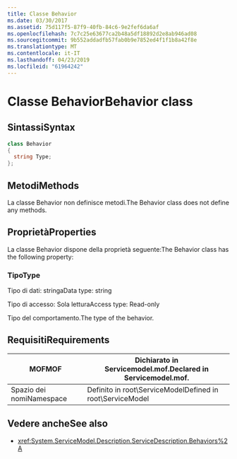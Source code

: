 ```yaml
---
title: Classe Behavior
ms.date: 03/30/2017
ms.assetid: 75d117f5-87f9-40fb-84c6-9e2fef6da6af
ms.openlocfilehash: 7c7c25e63677ca2b48a5df18892d2e8ab946ad08
ms.sourcegitcommit: 9b552addadfb57fab0b9e7852ed4f1f1b8a42f8e
ms.translationtype: MT
ms.contentlocale: it-IT
ms.lasthandoff: 04/23/2019
ms.locfileid: "61964242"
---
```

# <a name="behavior-class"></a><span data-ttu-id="6d964-102">Classe Behavior</span><span class="sxs-lookup"><span data-stu-id="6d964-102">Behavior class</span></span>
## <a name="syntax"></a><span data-ttu-id="6d964-103">Sintassi</span><span class="sxs-lookup"><span data-stu-id="6d964-103">Syntax</span></span>  
  
```csharp
class Behavior  
{  
  string Type;  
};  
```  
  
## <a name="methods"></a><span data-ttu-id="6d964-104">Metodi</span><span class="sxs-lookup"><span data-stu-id="6d964-104">Methods</span></span>  
 <span data-ttu-id="6d964-105">La classe Behavior non definisce metodi.</span><span class="sxs-lookup"><span data-stu-id="6d964-105">The Behavior class does not define any methods.</span></span>  
  
## <a name="properties"></a><span data-ttu-id="6d964-106">Proprietà</span><span class="sxs-lookup"><span data-stu-id="6d964-106">Properties</span></span>  
 <span data-ttu-id="6d964-107">La classe Behavior dispone della proprietà seguente:</span><span class="sxs-lookup"><span data-stu-id="6d964-107">The Behavior class has the following property:</span></span>  
  
### <a name="type"></a><span data-ttu-id="6d964-108">Tipo</span><span class="sxs-lookup"><span data-stu-id="6d964-108">Type</span></span>  
 <span data-ttu-id="6d964-109">Tipo di dati: stringa</span><span class="sxs-lookup"><span data-stu-id="6d964-109">Data type: string</span></span>  
  
 <span data-ttu-id="6d964-110">Tipo di accesso: Sola lettura</span><span class="sxs-lookup"><span data-stu-id="6d964-110">Access type: Read-only</span></span>  
  
 <span data-ttu-id="6d964-111">Tipo del comportamento.</span><span class="sxs-lookup"><span data-stu-id="6d964-111">The type of the behavior.</span></span>  
  
## <a name="requirements"></a><span data-ttu-id="6d964-112">Requisiti</span><span class="sxs-lookup"><span data-stu-id="6d964-112">Requirements</span></span>  
  
|<span data-ttu-id="6d964-113">MOF</span><span class="sxs-lookup"><span data-stu-id="6d964-113">MOF</span></span>|<span data-ttu-id="6d964-114">Dichiarato in Servicemodel.mof.</span><span class="sxs-lookup"><span data-stu-id="6d964-114">Declared in Servicemodel.mof.</span></span>|  
|---------|-----------------------------------|  
|<span data-ttu-id="6d964-115">Spazio dei nomi</span><span class="sxs-lookup"><span data-stu-id="6d964-115">Namespace</span></span>|<span data-ttu-id="6d964-116">Definito in root\ServiceModel</span><span class="sxs-lookup"><span data-stu-id="6d964-116">Defined in root\ServiceModel</span></span>|  
  
## <a name="see-also"></a><span data-ttu-id="6d964-117">Vedere anche</span><span class="sxs-lookup"><span data-stu-id="6d964-117">See also</span></span>

- <xref:System.ServiceModel.Description.ServiceDescription.Behaviors%2A>
